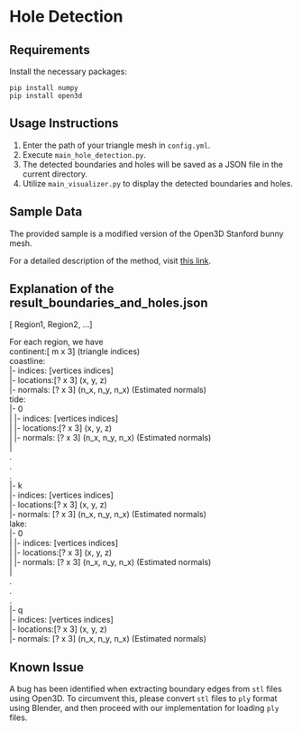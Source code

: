 # Hole Detection

## Requirements
Install the necessary packages:
```
pip install numpy
pip install open3d
```

## Usage Instructions
1. Enter the path of your triangle mesh in `config.yml`.
2. Execute `main_hole_detection.py`.
3. The detected boundaries and holes will be saved as a JSON file in the current directory.
4. Utilize `main_visualizer.py` to display the detected boundaries and holes.

## Sample Data
The provided sample is a modified version of the Open3D Stanford bunny mesh.

For a detailed description of the method, visit [this link](https://arxiv.org/abs/2311.12466).

## Explanation of the result_boundaries_and_holes.json  
[ Region1, Region2, ...]  

For each region, we have  
continent:[ m x 3] (triangle indices)  
coastline:  
|- indices:  [vertices indices]  
|- locations:[? x 3] (x, y, z)  
|- normals:  [? x 3] (n_x, n_y, n_x) (Estimated normals)  
tide:  
|- 0  
|  |- indices:  [vertices indices]  
|  |- locations:[? x 3] (x, y, z)  
|  |- normals:  [? x 3] (n_x, n_y, n_x) (Estimated normals)  
|  
.  
.  
.  
|- k  
   |- indices:  [vertices indices]  
   |- locations:[? x 3] (x, y, z)  
   |- normals:  [? x 3] (n_x, n_y, n_x) (Estimated normals)  
lake:  
|- 0  
|  |- indices:  [vertices indices]  
|  |- locations:[? x 3] (x, y, z)  
|  |- normals:  [? x 3] (n_x, n_y, n_x) (Estimated normals)  
|  
.  
.  
.  
|- q  
   |- indices:  [vertices indices]  
   |- locations:[? x 3] (x, y, z)  
   |- normals:  [? x 3] (n_x, n_y, n_x) (Estimated normals)  
   
## Known Issue
A bug has been identified when extracting boundary edges from `stl` files using Open3D. To circumvent this, please convert `stl` files to `ply` format using Blender, and then proceed with our implementation for loading `ply` files.
